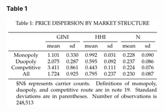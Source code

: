 ### Table 1

[<img src="./Results/Table1.png" title="Table 1" alt="Table 1" width="400.3" height="231"/>](./Table1.R)
